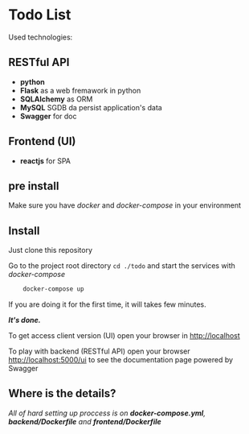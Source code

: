 # Todo List


Used technologies:
## RESTful API
- **python**
- **Flask** as a web fremawork in python
- **SQLAlchemy** as ORM
- **MySQL** SGDB da persist application's data
- **Swagger** for doc

## Frontend (UI)
- **reactjs** for SPA

## pre install
Make sure you have _docker_ and _docker-compose_ in your environment

## Install
Just clone this repository

Go to the project root directory `cd ./todo`
and start the services with _docker-compose_
```bash
    docker-compose up
```
If you are doing it for the first time, it will takes few minutes.

***It's done.***

To get access client version (UI) open your browser in [http://localhost](http://localhost)

To play with backend (RESTful API) open your browser [http://localhost:5000/ui](http://localhost:5000/ui) to see the documentation page powered by Swagger

## Where is the details?
_All of hard setting up proccess is on **docker-compose.yml**, **backend/Dockerfile** and **frontend/Dockerfile**_
